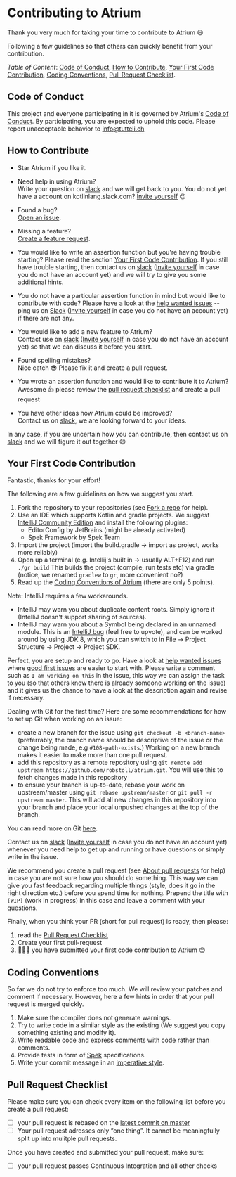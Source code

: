 # Contributing to Atrium

Thank you very much for taking your time to contribute to Atrium :smiley:

Following a few guidelines so that others can quickly benefit from your contribution.

*Table of Content*: [Code of Conduct](#code-of-conduct), [How to Contribute](#how-to-contribute), 
[Your First Code Contribution](#your-first-code-contribution), [Coding Conventions](#coding-conventions),
[Pull Request Checklist](#pull-request-checklist).



## Code of Conduct
This project and everyone participating in it is governed by Atrium's 
[Code of Conduct](https://github.com/robstoll/atrium/tree/v0.9.0/.github/CODE_OF_CONDUCT.md). 
By participating, you are expected to uphold this code. Please report unacceptable behavior to info@tutteli.ch

## How to Contribute
- Star Atrium if you like it.

- Need help in using Atrium?  
  Write your question on 
  [slack](https://kotlinlang.slack.com/messages/C887ZKGCQ) 
  and we will get back to you.
  You do not yet have a account on kotlinlang.slack.com? 
  [Invite yourself](https://slack.kotlinlang.org/) :wink:
  
- Found a bug?  
  [Open an issue](https://github.com/robstoll/atrium/issues/new?template=bug_report.md).
  
- Missing a feature?  
  [Create a feature request](https://github.com/robstoll/atrium/issues/new?template=feature_request.md&title=[Feature]).
  
- You would like to write an assertion function but you're having trouble starting?
  Please read the section [Your First Code Contribution](#your-first-code-contribution). 
  If you still have trouble starting, then contact us on
  [slack](https://kotlinlang.slack.com/messages/D3CL4DDLG/) 
  ([Invite yourself](https://slack.kotlinlang.org/) in case you do not have an account yet)
  and we will try to give you some additional hints.

- You do not have a particular assertion function in mind but would like to contribute with code?
  Please have a look at the [help wanted issues](https://github.com/robstoll/atrium/issues?q=is%3Aissue+is%3Aopen+label%3A%22help+wanted%22)
  -- ping us on 
  [Slack](https://kotlinlang.slack.com/messages/C887ZKGCQ)
  ([Invite yourself](https://slack.kotlinlang.org/) in case you do not have an account yet) 
  if there are not any.  
  
- You would like to add a new feature to Atrium?  
  Contact use on 
  [slack](https://kotlinlang.slack.com/messages/D3CL4DDLG/)
  ([Invite yourself](https://slack.kotlinlang.org/) in case you do not have an account yet) 
  so that we can discuss it before you start.
  
- Found spelling mistakes?  
  Nice catch :sunglasses: Please fix it and create a pull request.
    
- You wrote an assertion function and would like to contribute it to Atrium?  
  Awesome :+1: please review the [pull request checklist](#pull-request-checklist) and create a pull request
  
- You have other ideas how Atrium could be improved?  
  Contact us on 
  [slack](https://kotlinlang.slack.com/messages/D3CL4DDLG/),
  we are looking forward to your ideas.

In any case, if you are uncertain how you can contribute, then contact us on 
[slack](https://kotlinlang.slack.com/messages/D3CL4DDLG/)
and we will figure it out together :smile:

## Your First Code Contribution
Fantastic, thanks for your effort! 
 
The following are a few guidelines on how we suggest you start.
 
1. Fork the repository to your repositories (see [Fork a repo](https://help.github.com/en/articles/fork-a-repo) for help). 
2. Use an IDE which supports Kotlin and gradle projects.
   We suggest [IntelliJ Community Edition](https://www.jetbrains.com/idea/download/)
   and install the following plugins:
   - EditorConfig by JetBrains (might be already activated)
   - Spek Framework by Spek Team
3. Import the project (import the build.gradle -> import as project, works more reliably)
4. Open up a terminal (e.g. Intellij's built in -> usually ALT+F12) and run `./gr build` 
   This builds the project (compile, run tests etc) via gradle (notice, we renamed `gradlew` to `gr`, more convenient no?) 
5. Read up the [Coding Conventions of Atrium](#coding-conventions) (there are only 5 points).

Note: IntelliJ requires a few workarounds.
- IntelliJ may warn you about duplicate content roots.
  Simply ignore it (IntelliJ doesn't support sharing of sources).
- IntelliJ may warn you about a Symbol being declared in an unnamed module.
  This is an [IntelliJ bug](https://youtrack.jetbrains.com/issue/KT-35343) (feel free to upvote), and can be worked around by using JDK 8, which you can switch to in File &rarr; Project Structure &rarr; Project &rarr; Project SDK.

Perfect, you are setup and ready to go. 
Have a look at [help wanted issues](https://github.com/robstoll/atrium/issues?q=is%3Aissue+is%3Aopen+label%3A%22help+wanted%22)
where [good first issues](https://github.com/robstoll/atrium/issues?q=is%3Aissue+is%3Aopen+label%3A%22good+first+issue%22)
are easier to start with.
Please write a comment such as `I am working on this` in the issue,
this way we can assign the task to you (so that others know there is already someone working on the issue)
and it gives us the chance to have a look at the description again and revise if necessary.

<a name="git"></a>
Dealing with Git for the first time? Here are some recommendations for how to set up Git when working on an issue: 
- create a new branch for the issue using `git checkout -b <branch-name>` (preferrably, the branch name
  should be descriptive of the issue or the change being made, e.g `#108-path-exists`.) Working
  on a new branch makes it easier to make more than one pull request.
- add this repository as a remote repository using
 `git remote add upstream https://github.com/robstoll/atrium.git`. You will use this to
 fetch changes made in this repository
- to ensure your branch is up-to-date, rebase your work on
  upstream/master using `git rebase upstream/master` or `git pull -r upstream master`.
  This will add all new changes in this repository into your branch and place your
  local unpushed changes at the top of the branch.

You can read more on Git [here](https://git-scm.com/book/).

Contact us on
[slack](https://kotlinlang.slack.com/messages/C887ZKGCQ/)
([Invite yourself](https://slack.kotlinlang.org/) in case you do not have an account yet)  
whenever you need help to get up and running or have questions or simply write in the issue.

We recommend you create a pull request (see [About pull requests](https://help.github.com/en/articles/about-pull-requests) for help)
in case you are not sure how you should do something. 
This way we can give you fast feedback regarding multiple things (style, does it go in the right direction etc.) before you spend time for nothing.
Prepend the title with `[WIP]` (work in progress) in this case and leave a comment with your questions.

Finally, when you think your PR (short for pull request) is ready, then please:

1. read the [Pull Request Checklist](#pull-request-checklist) 
2. Create your first pull-request
3. 👏👏:clap: you have submitted your first code contribution to Atrium :blush:

## Coding Conventions
So far we do not try to enforce too much. We will review your patches and comment if necessary.
However, here a few hints in order that your pull request is merged quickly.
1. Make sure the compiler does not generate warnings.
2. Try to write code in a similar style as the existing 
   (We suggest you copy something existing and modify it).
3. Write readable code and express comments with code rather than comments.
4. Provide tests in form of [Spek](https://spekframework.org/specification/) specifications.
5. Write your commit message in an [imperative style](https://chris.beams.io/posts/git-commit/).     

## Pull Request Checklist
Please make sure you can check every item on the following list before you create a pull request:  
- [ ] your pull request is rebased on the [latest commit on master](https://github.com/robstoll/atrium/commits/master)
- [ ] Your pull request adresses only “one thing”. It cannot be meaningfully split up into mulitple pull requests.
     
Once you have created and submitted your pull request, make sure:
- [ ] your pull request passes Continuous Integration and all other checks
